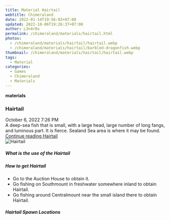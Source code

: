 ```yaml
---
title: Material Hairtail
webtitle: Chimeraland
date: 2022-01-14T19:56:03+07:00
updated: 2022-10-06T19:26:37+07:00
author: L3n4r0x
permalink: /chimeraland/materials/hairtail.html
photos:
  - /chimeraland/materials/hairtail/hairtail.webp
  - /chimeraland/materials/hairtail/barbled-dragonfish.webp
thumbnail: /chimeraland/materials/hairtail/hairtail.webp
tags:
  - Material
categories:
  - Games
  - Chimeraland
  - Materials
---
```


<section id="bootstrap-wrapper">
  <link
    rel="stylesheet"
    href="https://cdn.statically.io/gh/dimaslanjaka/Web-Manajemen/40ac3225/css/bootstrap-4.5-wrapper.css"
  />
  <div
    class="row g-0 border rounded overflow-hidden flex-md-row mb-4 shadow-sm position-relative"
  >
    <div class="col p-4 d-flex flex-column position-static">
      <strong class="d-inline-block mb-2 text-success">materials</strong>
      <h3 class="mb-0">Hairtail</h3>
      <div class="mb-1 text-muted">October 6, 2022 7:26 PM</div>
      <div class="mb-2 border p-1">
        A deep-sea fish that is small, with a large head, large number of long
        fangs, and luminous part. It is fierce. Sealand Sea area is where it may
        be found.
      </div>
      <a
        href="/chimeraland/materials/hairtail.html"
        class="stretched-link d-none"
        >Continue reading Hairtail</a
      >
    </div>
    <div class="col-auto d-none d-lg-block">
      <img src="/chimeraland/materials/hairtail/hairtail.webp" alt="Hairtail" />
    </div>
  </div>
  <div class="row">
    <div class="col-lg-6 col-12 mb-2">
      <div class="card">
        <div class="card-body">
          <h5 class="card-title">What is the use of the Hairtail</h5>
          <div class="card-text"><ul></ul></div>
        </div>
      </div>
    </div>
    <div class="col-lg-6 col-12 mb-2">
      <div class="card">
        <div class="card-body">
          <h5 class="card-title">How to get Hairtail</h5>
          <div class="card-text">
            <ul>
              <li>Go to the Auction House to obtain it.</li>
              <li>
                Go fishing on Southmount in freshwater somewhere inland to
                obtain Hairtail.
              </li>
              <li>
                Go fishing around Centralmount near the small island there to
                obtain Hairtail.
              </li>
            </ul>
          </div>
        </div>
      </div>
    </div>
    <div class="col-12 mb-2">
      <h5>Hairtail Spawn Locations</h5>
      <div></div>
      <div></div>
    </div>
  </div>
</section>